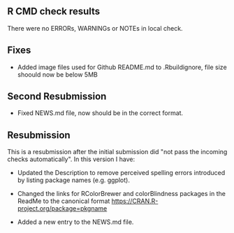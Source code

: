 ## R CMD check results
There were no ERRORs, WARNINGs or NOTEs in local check.

## Fixes
* Added image files used for Github README.md to .Rbuildignore, file size shoould now be below 5MB

## Second Resubmission
* Fixed NEWS.md file, now should be in the correct format.

## Resubmission
This is a resubmission after the initial submission did "not pass the incoming checks automatically". In this version I have:

* Updated the Description to remove perceived spelling errors introduced by listing package names (e.g. ggplot).

* Changed the links for RColorBrewer and colorBlindness packages in the ReadMe to the canonical format https://CRAN.R-project.org/package=pkgname

* Added a new entry to the NEWS.md file.
